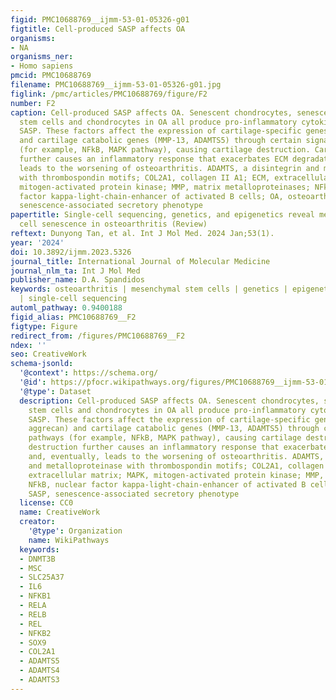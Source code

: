 ```yaml
---
figid: PMC10688769__ijmm-53-01-05326-g01
figtitle: Cell-produced SASP affects OA
organisms:
- NA
organisms_ner:
- Homo sapiens
pmcid: PMC10688769
filename: PMC10688769__ijmm-53-01-05326-g01.jpg
figlink: /pmc/articles/PMC10688769/figure/F2
number: F2
caption: Cell-produced SASP affects OA. Senescent chondrocytes, senescent mesenchymal
  stem cells and chondrocytes in OA all produce pro-inflammatory cytokines called
  SASP. These factors affect the expression of cartilage-specific genes (COL2A1, aggrecan)
  and cartilage catabolic genes (MMP-13, ADAMTS5) through certain signaling pathways
  (for example, NFkB, MAPK pathway), causing cartilage destruction. Cartilage destruction
  further causes an inflammatory response that exacerbates ECM degradation and, eventually,
  leads to the worsening of osteoarthritis. ADAMTS, a disintegrin and metalloproteinase
  with thrombospondin motifs; COL2A1, collagen II A1; ECM, extracellular matrix; MAPK,
  mitogen-activated protein kinase; MMP, matrix metalloproteinases; NFkB, nuclear
  factor kappa-light-chain-enhancer of activated B cells; OA, osteoarthritis; SASP,
  senescence-associated secretory phenotype
papertitle: Single-cell sequencing, genetics, and epigenetics reveal mesenchymal stem
  cell senescence in osteoarthritis (Review)
reftext: Dunyong Tan, et al. Int J Mol Med. 2024 Jan;53(1).
year: '2024'
doi: 10.3892/ijmm.2023.5326
journal_title: International Journal of Molecular Medicine
journal_nlm_ta: Int J Mol Med
publisher_name: D.A. Spandidos
keywords: osteoarthritis | mesenchymal stem cells | genetics | epigenetics | exosomes
  | single-cell sequencing
automl_pathway: 0.9400188
figid_alias: PMC10688769__F2
figtype: Figure
redirect_from: /figures/PMC10688769__F2
ndex: ''
seo: CreativeWork
schema-jsonld:
  '@context': https://schema.org/
  '@id': https://pfocr.wikipathways.org/figures/PMC10688769__ijmm-53-01-05326-g01.html
  '@type': Dataset
  description: Cell-produced SASP affects OA. Senescent chondrocytes, senescent mesenchymal
    stem cells and chondrocytes in OA all produce pro-inflammatory cytokines called
    SASP. These factors affect the expression of cartilage-specific genes (COL2A1,
    aggrecan) and cartilage catabolic genes (MMP-13, ADAMTS5) through certain signaling
    pathways (for example, NFkB, MAPK pathway), causing cartilage destruction. Cartilage
    destruction further causes an inflammatory response that exacerbates ECM degradation
    and, eventually, leads to the worsening of osteoarthritis. ADAMTS, a disintegrin
    and metalloproteinase with thrombospondin motifs; COL2A1, collagen II A1; ECM,
    extracellular matrix; MAPK, mitogen-activated protein kinase; MMP, matrix metalloproteinases;
    NFkB, nuclear factor kappa-light-chain-enhancer of activated B cells; OA, osteoarthritis;
    SASP, senescence-associated secretory phenotype
  license: CC0
  name: CreativeWork
  creator:
    '@type': Organization
    name: WikiPathways
  keywords:
  - DNMT3B
  - MSC
  - SLC25A37
  - IL6
  - NFKB1
  - RELA
  - RELB
  - REL
  - NFKB2
  - SOX9
  - COL2A1
  - ADAMTS5
  - ADAMTS4
  - ADAMTS3
---
```

